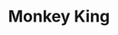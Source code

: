 ---
layout: songs
title: Monkey King
album: Scapegoats
album_link: https://open.spotify.com/album/1GmX76Xij1oQSQO64pdyh3
components: ['tabs']
short_name: monkey-king

song_name: Monkey King
song_description: Hail, hail to the Monkey King!

spotify_id: 09v8w7JAZdlqTsyjKTDgbN

lyrics: |-
    #### Verse 1
    Everybody wants monkeys, but the monkey cages just cost far too much to buy.
    And we all wanna be the hero, but we don’t want to admit attention is our Kryptonite.
    But if we ever win the lottery, or the monkey cages somehow drop drastically in price,
    We all know the attention monkeys bring, so where the hell will all these monkeys stay the night?

    #### Chorus 1
    Hail, hail to the Monkey King!
    Hail, hail to the Chief!
    No one will remember you, but that’s the way you wanted it to be.
    So just be free and you’ll see that everyone’s afraid of being seen.

    #### Verse 2
    Just an eon and a century ago, all you needed was some time to be alone.
    And everybody that we loved would be at home, waiting for us.
    Then a couple hundred million years went by and you decided there were too many prying eyes.
    And thus, rebelliously charged into Oblivion upon a stegosaurus.

    #### Chorus 2
    Hail, hail to the Monkey King!
    Hail, hail to the Butcher of the Dinosaurs!
    No one will remember you, but that’s the way you wanted it to be.
    So just be free, and you’ll see that everyone’s afraid of being seen.

    #### Chorus 3
    Hail, hail to the Monkey King!
    Hail, hail to the god who left us long ago!
    No one will remember you, but that’s the way we needed it to be.
    We’ll just be free and we’ll see that everyone’s alone and wants to feel
    connected to the world around them.

song_credits: |-
    Written and Recorded in Minneapolis by Daniel Goodroad + Jim Frankenstein
    Mixed & Mastered by Anders Carlson
---